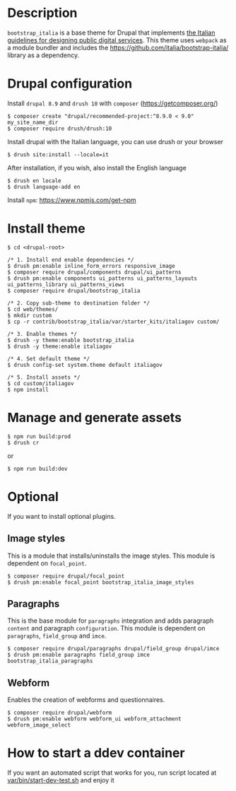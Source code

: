 # Description
`bootstrap_italia` is a base theme for Drupal that implements [the Italian guidelines for designing public digital services](https://docs.italia.it/italia/designers-italia/design-linee-guida-docs/).
This theme uses `webpack` as a module bundler and includes the https://github.com/italia/bootstrap-italia/ library as a dependency.

# Drupal configuration
Install `drupal 8.9` and `drush 10` with `composer` (https://getcomposer.org/)

    $ composer create "drupal/recommended-project:^8.9.0 < 9.0" my_site_name_dir
    $ composer require drush/drush:10

Install drupal with the Italian language, you can use drush or your browser

    $ drush site:install --locale=it

After installation, if you wish, also install the English language

    $ drush en locale
    $ drush language-add en

Install `npm`: https://www.npmjs.com/get-npm

# Install theme
    $ cd <drupal-root>

    /* 1. Install end enable dependencies */
    $ drush pm:enable inline_form_errors responsive_image
    $ composer require drupal/components drupal/ui_patterns
    $ drush pm:enable components ui_patterns ui_patterns_layouts ui_patterns_library ui_patterns_views
    $ composer require drupal/bootstrap_italia

    /* 2. Copy sub-theme to destination folder */
    $ cd web/themes/
    $ mkdir custom
    $ cp -r contrib/bootstrap_italia/var/starter_kits/italiagov custom/

    /* 3. Enable themes */
    $ drush -y theme:enable bootstrap_italia
    $ drush -y theme:enable italiagov

    /* 4. Set default theme */
    $ drush config-set system.theme default italiagov

    /* 5. Install assets */
    $ cd custom/italiagov
    $ npm install

# Manage and generate assets
    $ npm run build:prod
    $ drush cr

or

    $ npm run build:dev

# Optional
If you want to install optional plugins.

## Image styles
This is a module that installs/uninstalls the image styles.
This module is dependent on `focal_point`.

    $ composer require drupal/focal_point
    $ drush pm:enable focal_point bootstrap_italia_image_styles

## Paragraphs
This is the base module for `paragraphs` integration and adds paragraph `content` and paragraph `configuration`.
This module is dependent on `paragraphs`, `field_group` and `imce`.

    $ composer require drupal/paragraphs drupal/field_group drupal/imce
    $ drush pm:enable paragraphs field_group imce bootstrap_italia_paragraphs

## Webform
Enables the creation of webforms and questionnaires.

    $ composer require drupal/webform
    $ drush pm:enable webform webform_ui webform_attachment webform_image_select

# How to start a ddev container
If you want an automated script that works for you, run script located at [var/bin/start-dev-test.sh](https://git.drupalcode.org/project/bootstrap_italia/-/tree/8.x-0.x/var/bin/start-dev-test.sh) and enjoy it
